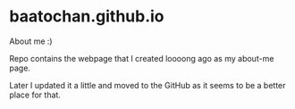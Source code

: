 # baatochan.github.io
About me :)

Repo contains the webpage that I created loooong ago as my about-me page.

Later I updated it a little and moved to the GitHub as it seems to be a better place for that.
